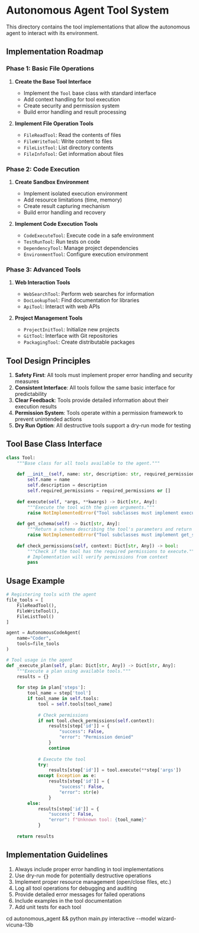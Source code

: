 # Autonomous Agent Tool System

This directory contains the tool implementations that allow the autonomous agent to interact with its environment.

## Implementation Roadmap

### Phase 1: Basic File Operations

1. **Create the Base Tool Interface**
   - Implement the `Tool` base class with standard interface
   - Add context handling for tool execution
   - Create security and permission system
   - Build error handling and result processing

2. **Implement File Operation Tools**
   - `FileReadTool`: Read the contents of files
   - `FileWriteTool`: Write content to files
   - `FileListTool`: List directory contents
   - `FileInfoTool`: Get information about files

### Phase 2: Code Execution

1. **Create Sandbox Environment**
   - Implement isolated execution environment
   - Add resource limitations (time, memory)
   - Create result capturing mechanism
   - Build error handling and recovery

2. **Implement Code Execution Tools**
   - `CodeExecuteTool`: Execute code in a safe environment
   - `TestRunTool`: Run tests on code
   - `DependencyTool`: Manage project dependencies
   - `EnvironmentTool`: Configure execution environment

### Phase 3: Advanced Tools

1. **Web Interaction Tools**
   - `WebSearchTool`: Perform web searches for information
   - `DocLookupTool`: Find documentation for libraries
   - `ApiTool`: Interact with web APIs

2. **Project Management Tools**
   - `ProjectInitTool`: Initialize new projects
   - `GitTool`: Interface with Git repositories
   - `PackagingTool`: Create distributable packages

## Tool Design Principles

1. **Safety First**: All tools must implement proper error handling and security measures
2. **Consistent Interface**: All tools follow the same basic interface for predictability
3. **Clear Feedback**: Tools provide detailed information about their execution results
4. **Permission System**: Tools operate within a permission framework to prevent unintended actions
5. **Dry Run Option**: All destructive tools support a dry-run mode for testing

## Tool Base Class Interface

```python
class Tool:
    """Base class for all tools available to the agent."""
    
    def __init__(self, name: str, description: str, required_permissions: List[str] = None):
        self.name = name
        self.description = description
        self.required_permissions = required_permissions or []
        
    def execute(self, *args, **kwargs) -> Dict[str, Any]:
        """Execute the tool with the given arguments."""
        raise NotImplementedError("Tool subclasses must implement execute()")
        
    def get_schema(self) -> Dict[str, Any]:
        """Return a schema describing the tool's parameters and return value."""
        raise NotImplementedError("Tool subclasses must implement get_schema()")
        
    def check_permissions(self, context: Dict[str, Any]) -> bool:
        """Check if the tool has the required permissions to execute."""
        # Implementation will verify permissions from context
        pass
```

## Usage Example

```python
# Registering tools with the agent
file_tools = [
    FileReadTool(),
    FileWriteTool(),
    FileListTool()
]

agent = AutonomousCodeAgent(
    name="Coder",
    tools=file_tools
)

# Tool usage in the agent
def _execute_plan(self, plan: Dict[str, Any]) -> Dict[str, Any]:
    """Execute a plan using available tools."""
    results = {}
    
    for step in plan['steps']:
        tool_name = step['tool']
        if tool_name in self.tools:
            tool = self.tools[tool_name]
            
            # Check permissions
            if not tool.check_permissions(self.context):
                results[step['id']] = {
                    "success": False, 
                    "error": "Permission denied"
                }
                continue
                
            # Execute the tool
            try:
                results[step['id']] = tool.execute(**step['args'])
            except Exception as e:
                results[step['id']] = {
                    "success": False,
                    "error": str(e)
                }
        else:
            results[step['id']] = {
                "success": False,
                "error": f"Unknown tool: {tool_name}"
            }
            
    return results
```

## Implementation Guidelines

1. Always include proper error handling in tool implementations
2. Use dry-run mode for potentially destructive operations
3. Implement proper resource management (open/close files, etc.)
4. Log all tool operations for debugging and auditing
5. Provide detailed error messages for failed operations
6. Include examples in the tool documentation
7. Add unit tests for each tool 



cd autonomous_agent && python main.py interactive --model wizard-vicuna-13b